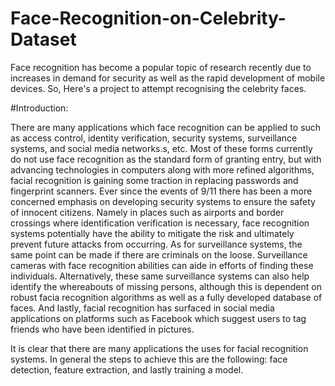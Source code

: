 # Face-Recognition-on-Celebrity-Dataset
Face recognition has become a popular topic of research recently due to increases in demand for security as well as the rapid development of mobile devices. So, Here's a project to attempt recognising the celebrity faces.

#Introduction:

There are many applications which face recognition can be applied to such as access control, identity verification, security systems,
surveillance systems, and social media networks.s, etc. Most of these forms currently do not use face recognition as the standard form of granting entry, but with advancing technologies in computers along with more refined algorithms, facial recognition is gaining some traction in replacing passwords and fingerprint scanners. Ever since the events of 9/11 there has been a more concerned emphasis on developing security systems to ensure the safety of innocent citizens. Namely in places such as airports and border crossings where identification verification is necessary, face recognition systems potentially have the ability to mitigate the risk and ultimately prevent future attacks from occurring. As for surveillance systems, the same point can be made if there are criminals on the loose. Surveillance cameras with face recognition abilities can aide in efforts of finding these individuals. Alternatively, these same surveillance systems can also help identify the whereabouts of missing persons, although this is dependent on robust facia recognition algorithms as well as a fully developed database of faces. And lastly, facial recognition has surfaced in social media applications on platforms such as Facebook which suggest users to tag friends who have been identified in pictures.

It is clear that there are many applications the uses for facial recognition systems. In general the steps to achieve this are the following: face detection, feature extraction, and lastly training a model.
